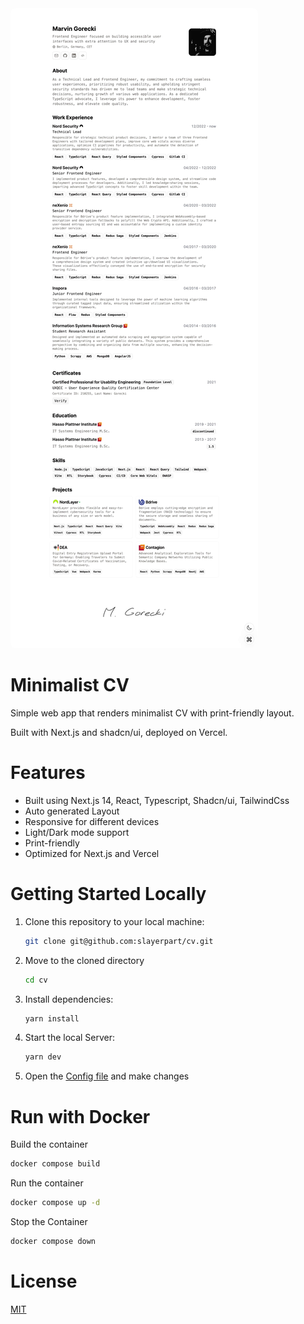 <picture >
  <source media="(prefers-color-scheme: dark)" srcset="public/cv-page-screenshot-dark.jpeg">
  <source media="(prefers-color-scheme: light)" srcset="public/cv-page-screenshot-light.jpeg">
  <img style="border-radius: 8px;" alt="Shows a screenshot of the whole page." src="public/cv-page-screenshot-light.jpeg">
</picture>

# Minimalist CV

Simple web app that renders minimalist CV with print-friendly layout.

Built with Next.js and shadcn/ui, deployed on Vercel.

# Features

- Built using Next.js 14, React, Typescript, Shadcn/ui, TailwindCss
- Auto generated Layout
- Responsive for different devices
- Light/Dark mode support
- Print-friendly
- Optimized for Next.js and Vercel

# Getting Started Locally

1. Clone this repository to your local machine:

   ```bash
   git clone git@github.com:slayerpart/cv.git
   ```

2. Move to the cloned directory

   ```bash
   cd cv
   ```

3. Install dependencies:

   ```bash
   yarn install
   ```

4. Start the local Server:

   ```bash
   yarn dev
   ```

5. Open the [Config file](./src/data/resume-data.tsx) and make changes

# Run with Docker

Build the container

```sh
docker compose build
```

Run the container

```sh
docker compose up -d
```

Stop the Container

```sh
docker compose down
```

# License

[MIT](https://choosealicense.com/licenses/mit/)
